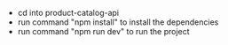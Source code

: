 * cd into product-catalog-api
* run command "npm install"  to install the dependencies
* run command "npm run dev" to run the project
